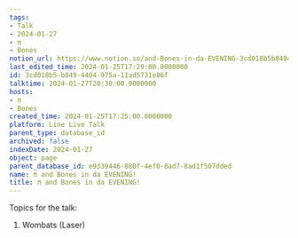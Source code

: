 ```yaml
---
tags:
- Talk
- 2024-01-27
- π
- Bones
notion_url: https://www.notion.so/and-Bones-in-da-EVENING-3cd018b5b8494404975a11ad5731e86f
last_edited_time: 2024-01-25T17:29:00.0000000
id: 3cd018b5-b849-4404-975a-11ad5731e86f
talktime: 2024-01-27T20:30:00.0000000
hosts:
- π
- Bones
created_time: 2024-01-25T17:25:00.0000000
platform: Line Live Talk
parent_type: database_id
archived: false
indexDate: 2024-01-27
object: page
parent_database_id: e9339446-880f-4ef0-8ad7-8ad1f507dded
name: π and Bones in da EVENING!
title: π and Bones in da EVENING!
---
```


Topics for the talk:
1. Wombats (Laser)

























